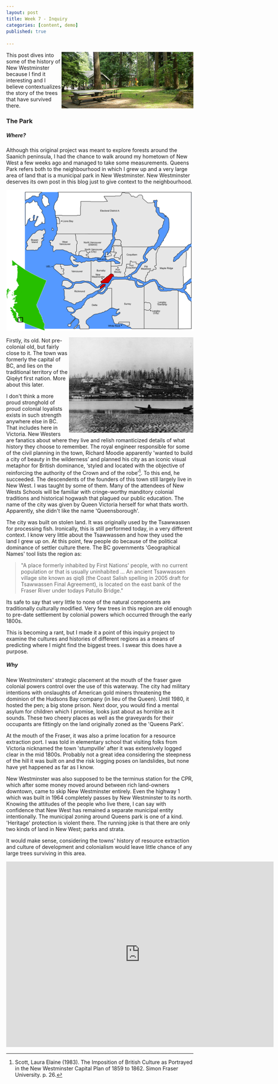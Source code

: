 ```yaml
---
layout: post
title: Week 7 - Inquiry
categories: [content, demo]
published: true

---
```

<img src="/assets/inquiry3/queens2.jpg" align="right" width="355px"/>
This post dives into some of the history of New Westminster because I find it interesting and I believe contextualizes the story of the trees that have survived there.

### The Park

##### Where?

Although this original project was meant to explore forests around the Saanich peninsula, I had the chance to walk around my hometown of New West a few weeks ago and managed to take some measurements. Queens Park refers both to the neighbourhood in which I grew up and a very large area of land that is a municipal park in New Westminster. New Westminster deserves its own post in this blog just to give context to the neighbourhood.

![queens](/assets/inquiry3/queens3.svg)

<img src="/assets/inquiry3/queens4.jpg" align="right" width="335px"/>
Firstly, its old. Not pre-colonial old, but fairly close to it. The town was formerly the capital of BC, and lies on the traditional territory of the Qiqéyt first nation. More about this later. 

I don't think a more proud stronghold of proud colonial loyalists exists in such strength anywhere else in BC. That includes here in Victoria. New Westers are fanatics about where they live and relish romanticized details of what history they choose to remember. The royal engineer responsible for some of the civil planning in the town, Richard Moodie apparently 'wanted to build a city of beauty in the wilderness’ and planned his city as an iconic visual metaphor for British dominance, ‘styled and located with the objective of reinforcing the authority of the Crown and of the robe’[^2]. To this end, he succeeded. The descendents of the founders of this town still largely live in New West. I was taught by some of them. Many of the attendees of New Wests Schools will be familiar with cringe-worthy manditory colonial traditions and historical hogwash that plagued our public education. The name of the city was given by Queen Victoria herself for what thats worth. Apparently, she didn't like the name 'Queensborough'.

The city was built on stolen land. It was originally used by the Tsawwassen for processing fish. Ironically, this is still performed today, in a very different context. I know very little about the Tsawwassen and how they used the land I grew up on. At this point, few people do because of the political dominance of settler culture there. The BC governments 'Geographical Names' tool lists the region as: 

>"A place formerly inhabited by First Nations' people, with no current population or that is usually uninhabited ... An ancient Tsawwassen village site known as qiq8 (the Coast Salish spelling in 2005 draft for Tsawwassen Final Agreement), is located on the east bank of the Fraser River under todays Patullo Bridge."

Its safe to say that very little to none of the natural components are traditionally culturally modified. Very few trees in this region are old enough to pre-date settlement by colonial powers which occurred through the early 1800s.

This is becoming a rant, but I made it a point of this inquiry project to examine the cultures and histories of different regions as a means of predicting where I might find the biggest trees. I swear this does have a purpose.

##### Why

New Westminsters' strategic placement at the mouth of the fraser gave colonial powers control over the use of this waterway. The city had military intentions with onslaughts of American gold miners threatening the dominion of the Hudsons Bay company (in lieu of the Queen). Until 1980, it hosted the pen; a big stone prison. Next door, you would find a mental asylum for children which I promise, looks just about as horrible as it sounds. These two cheery places as well as the graveyards for their occupants are fittingly on the land originally zoned as the 'Queens Park'.

At the mouth of the Fraser, it was also a prime location for a resource extraction port. I was told in elementary school that visiting folks from Victoria nicknamed the town 'stumpville' after it was extensively logged clear in the mid 1800s. Probably not a great idea considering the steepness of the hill it was built on and the risk logging poses on landslides, but none have yet happened as far as I know.

New Westminster was also supposed to be the terminus station for the CPR, which after some money moved around between rich land-owners downtown, came to skip New Westminster entirely. Even the highway 1 which was built in 1964 completely passes by New Westminster to its north. Knowing the attitudes of the people who live there, I can say with confidence that New West has remained a separate municipal entity intentionally. The municipal zoning around Queens park is one of a kind. 'Heritage' protection is violent there. The running joke is that there are only two kinds of land in New West; parks and strata.

It would make sense, considering the towns' history of resource extraction and culture of development and colonialism would leave little chance of any large trees surviving in this area.


<iframe 
  width="720"
  height="500"
  frameborder="0" style="border:0"
  src="https://www.google.com/maps/d/embed?mid=1StAOnbgdOCSCagiKEdqfr10P4phAsUqK">
</iframe>

[^1]: New Westminster by TastyCakes is licensed under CC-BY-3.0

[^2]: Scott, Laura Elaine (1983). The Imposition of British Culture as Portrayed in the New Westminster Capital Plan of 1859 to 1862. Simon Fraser University. p. 26.

[^3]: "Tsawwassen First Nation Aboriginal Traditional Knowledge Study" by Tsawwassen members, 2001-02.
[^4]: Theresa McFarland, "Historic Environment Spatial Layer"  2018-05-08 